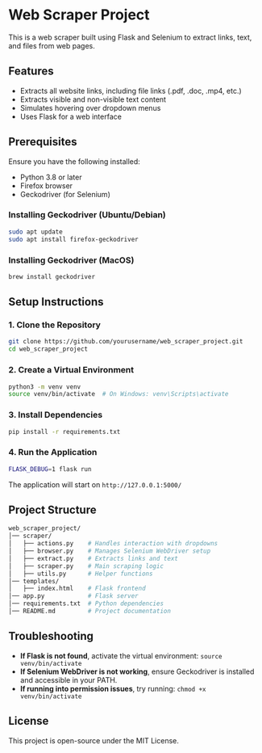 # Web Scraper Project

This is a web scraper built using Flask and Selenium to extract links, text, and files from web pages.

## Features

- Extracts all website links, including file links (.pdf, .doc, .mp4, etc.)
- Extracts visible and non-visible text content
- Simulates hovering over dropdown menus
- Uses Flask for a web interface

## Prerequisites

Ensure you have the following installed:

- Python 3.8 or later
- Firefox browser
- Geckodriver (for Selenium)

### Installing Geckodriver (Ubuntu/Debian)

```sh
sudo apt update
sudo apt install firefox-geckodriver
```

### Installing Geckodriver (MacOS)

```sh
brew install geckodriver
```

## Setup Instructions

### 1. Clone the Repository

```sh
git clone https://github.com/yourusername/web_scraper_project.git
cd web_scraper_project
```

### 2. Create a Virtual Environment

```sh
python3 -m venv venv
source venv/bin/activate  # On Windows: venv\Scripts\activate
```

### 3. Install Dependencies

```sh
pip install -r requirements.txt
```

### 4. Run the Application

```sh
FLASK_DEBUG=1 flask run
```

The application will start on `http://127.0.0.1:5000/`

## Project Structure

```sh
web_scraper_project/
│── scraper/
│   ├── actions.py    # Handles interaction with dropdowns
│   ├── browser.py    # Manages Selenium WebDriver setup
│   ├── extract.py    # Extracts links and text
│   ├── scraper.py    # Main scraping logic
│   ├── utils.py      # Helper functions
│── templates/
│   ├── index.html    # Flask frontend
│── app.py            # Flask server
│── requirements.txt  # Python dependencies
│── README.md         # Project documentation
```

## Troubleshooting

- **If Flask is not found**, activate the virtual environment: `source venv/bin/activate`
- **If Selenium WebDriver is not working**, ensure Geckodriver is installed and accessible in your PATH.
- **If running into permission issues**, try running: `chmod +x venv/bin/activate`

## License

This project is open-source under the MIT License.
